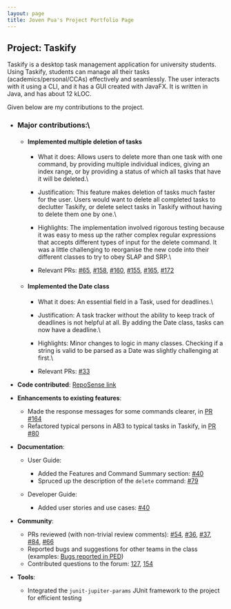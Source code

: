```yaml
---
layout: page
title: Joven Pua's Project Portfolio Page
---
```


## Project: Taskify

Taskify is a desktop task management application for university students. Using Taskify, students can
manage all their tasks (academics/personal/CCAs) effectively and seamlessly. The user interacts with it using a CLI,
and it has a GUI created with JavaFX. It is written in Java, and has about 12 kLOC.

Given below are my contributions to the project.

* ### Major contributions:\
    * #### Implemented multiple deletion of tasks
        * What it does: Allows users to delete more than one task with one command, by providing multiple individual 
          indices, giving an index range, or by providing a status of which all tasks that have it will be deleted.\
          
        * Justification: This feature makes deletion of tasks much faster for the user. Users would want to delete all 
          completed tasks to declutter Taskify, or delete select tasks in Taskify without having to delete them one by
          one.\
          
        * Highlights: The implementation involved rigorous testing because it was easy to mess up the rather complex 
          regular expressions that accepts different types of input for the delete command. It was a little challenging
          to reorganise the new code into their different classes to try to obey SLAP and SRP.\
          
        * Relevant PRs: [\#65](https://github.com/AY2021S2-CS2103T-W14-4/tp/pull/65), [\#158](https://github.com/AY2021S2-CS2103T-W14-4/tp/pull/158),
          [\#160](https://github.com/AY2021S2-CS2103T-W14-4/tp/pull/160), [\#155](https://github.com/AY2021S2-CS2103T-W14-4/tp/pull/155),
          [\#165](https://github.com/AY2021S2-CS2103T-W14-4/tp/pull/165), [\#172](https://github.com/AY2021S2-CS2103T-W14-4/tp/pull/172)  
          
    * #### Implemented the Date class
        * What it does: An essential field in a Task, used for deadlines.\
        
        * Justification: A task tracker without the ability to keep track of deadlines is not helpful at all. By adding 
          the Date class, tasks can now have a deadline.\
          
        * Highlights: Minor changes to logic in many classes. Checking if a string is valid to be parsed as a Date was 
          slightly challenging at first.\
          
        * Relevant PRs: [\#33](https://github.com/AY2021S2-CS2103T-W14-4/tp/pull/33)
    
* **Code contributed**: [RepoSense link](https://nus-cs2103-ay2021s2.github.io/tp-dashboard/?search=W14-4&sort=groupTitle&sortWithin=title&since=2021-02-19&timeframe=commit&mergegroup=&groupSelect=groupByRepos&breakdown=false&tabOpen=true&tabType=authorship&tabAuthor=CSmortal&tabRepo=AY2021S2-CS2103T-W14-4%2Ftp%5Bmaster%5D&authorshipIsMergeGroup=false&authorshipFileTypes=docs~functional-code~test-code~other&authorshipIsBinaryFileTypeChecked=false)  

* **Enhancements to existing features**:
    * Made the response messages for some commands clearer, in [PR #164](https://github.com/AY2021S2-CS2103T-W14-4/tp/pull/164)
    * Refactored typical persons in AB3 to typical tasks in Taskify, in [PR #80](https://github.com/AY2021S2-CS2103T-W14-4/tp/pull/80)
    
* **Documentation**:
    * User Guide:
        * Added the Features and Command Summary section: [\#40](https://github.com/AY2021S2-CS2103T-W14-4/tp/pull/40)
        * Spruced up the description of the `delete` command: [\#79](https://github.com/AY2021S2-CS2103T-W14-4/tp/pull/79)
    
    * Developer Guide:
        * Added user stories and use cases: [\#40](https://github.com/AY2021S2-CS2103T-W14-4/tp/pull/40)
    
* **Community**:
    * PRs reviewed (with non-trivial review comments): [\#54](https://github.com/AY2021S2-CS2103T-W14-4/tp/pull/54), [\#36](https://github.com/AY2021S2-CS2103T-W14-4/tp/pull/36),
      [\#37](https://github.com/AY2021S2-CS2103T-W14-4/tp/pull/37), [\#84](https://github.com/AY2021S2-CS2103T-W14-4/tp/pull/84),
      [\#66](https://github.com/AY2021S2-CS2103T-W14-4/tp/pull/66)
    * Reported bugs and suggestions for other teams in the class (examples: [Bugs reported in PED](https://github.com/CSmortal/ped/issues))
    * Contributed questions to the forum: [127](https://github.com/nus-cs2103-AY2021S2/forum/issues/127), [154](https://github.com/nus-cs2103-AY2021S2/forum/issues/154)
    
* **Tools**:
    * Integrated the `junit-jupiter-params` JUnit framework to the project for efficient testing
    
